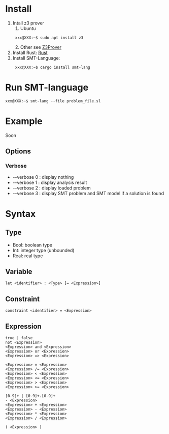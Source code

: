 # Install

1. Intall z3 prover
   1. Ubuntu
   ```console
    xxx@XXX:~$ sudo apt install z3
    ```
   2. Other see [Z3Prover](https://github.com/Z3Prover/z3)
2. Install Rust: [Rust](https://www.rust-lang.org/fr)
3. Install SMT-Language:
   ```console
    xxx@XXX:~$ cargo install smt-lang
    ```

# Run SMT-language

```console
xxx@XXX:~$ smt-lang --file problem_file.sl
```

# Example

Soon

## Options

### Verbose
- --verbose 0 : display nothing
- --verbose 1 : display analysis result
- --verbose 2 : display loaded problem
- --verbose 3 : display SMT problem and SMT model if a solution is found

# Syntax

## Type

- Bool: boolean type
- Int: integer type (unbounded)
- Real: real type

## Variable

```
let <identifier> : <Type> [= <Expression>]
```

## Constraint

```
constraint <identifier> = <Expression>
```

## Expression

```
true | false
not <Expression>
<Expression> and <Expression>
<Expression> or <Expression>
<Expression> => <Expression>
```

```
<Expression> = <Expression>
<Expression> /= <Expression>
<Expression> < <Expression>
<Expression> <= <Expression>
<Expression> > <Expression>
<Expression> >= <Expression>
```

```
[0-9]+ | [0-9]+.[0-9]+
- <Expression>
<Expression> + <Expression>
<Expression> - <Expression>
<Expression> * <Expression>
<Expression> / <Expression>
```

```
( <Expression> )
```
